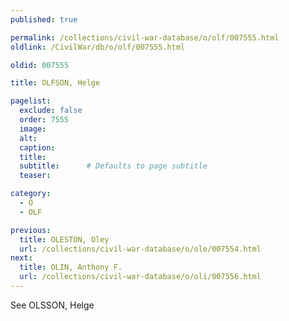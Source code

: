 ```yaml
---
published: true

permalink: /collections/civil-war-database/o/olf/007555.html
oldlink: /CivilWar/db/o/olf/007555.html

oldid: 007555

title: OLFSON, Helge

pagelist:
  exclude: false
  order: 7555
  image: 
  alt:
  caption:
  title:
  subtitle:      # Defaults to page subtitle
  teaser:

category: 
  - O 
  - OLF

previous:
  title: OLESTON, Oley
  url: /collections/civil-war-database/o/ole/007554.html  
next:
  title: OLIN, Anthony F.
  url: /collections/civil-war-database/o/oli/007556.html   
---
```

See OLSSON, Helge